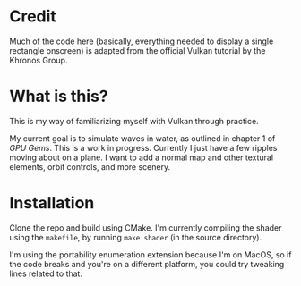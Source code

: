# Credit
Much of the code here (basically, everything needed to display a single rectangle onscreen) is adapted from the official Vulkan tutorial by the Khronos Group.

# What is this?
This is my way of familiarizing myself with Vulkan through practice.

My current goal is to simulate waves in water, as outlined in chapter 1 of *GPU Gems*. This is a work in progress. Currently I just have a few ripples moving about on a plane. I want to add a normal map and other textural elements, orbit controls, and more scenery.

# Installation
Clone the repo and build using CMake. I'm currently compiling the shader using the `makefile`, by running `make shader` (in the source directory).

I'm using the portability enumeration extension because I'm on MacOS, so if the code breaks and you're on a different platform, you could try tweaking lines related to that.